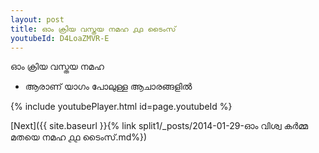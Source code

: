 ```yaml
---
layout: post
title: ഓം ക്രിയ വസ്തയ നമഹ ൧൧ ടൈംസ്
youtubeId: D4LoaZMVR-E
---
```

 
 
 ഓം ക്രിയ വസ്തയ നമഹ 
 
 -  ആരാണ് യാഗം പോലുള്ള ആചാരങ്ങളിൽ 
 
  
 
  
 
 
 
 
 
 


{% include youtubePlayer.html id=page.youtubeId %}
 
[Next]({{ site.baseurl }}{% link  split1/_posts/2014-01-29-ഓം വിശ്വ കർമ്മ മതയെ നമഹ ൧൧ ടൈംസ്.md%})
 
